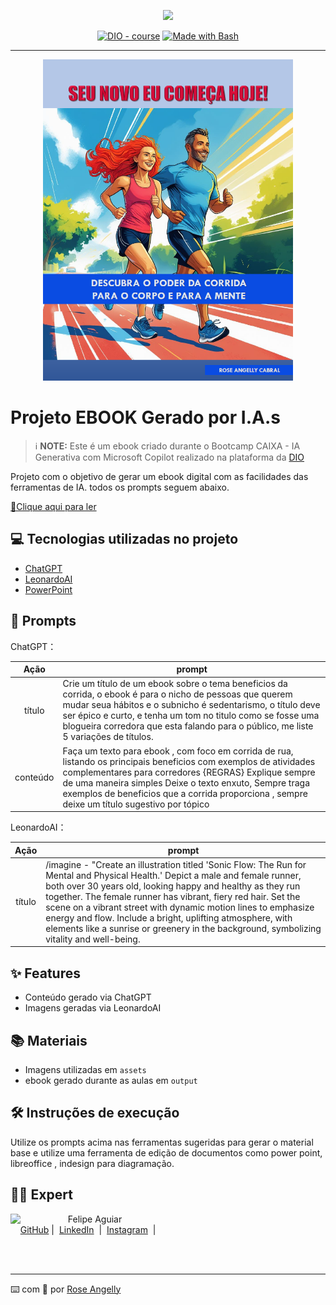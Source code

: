 <p align="center">
    <img width="100" src=".github/assets/banner.png">
</p>


<p align="center">
<a href="https://dio.me/"><img src="https://img.shields.io/badge/DIO-Course-28DA77?logo=youtube" alt="DIO - course"></a>
<a href="https://www.gnu.org/software/bash/" title="Go to Bash homepage"><img src="https://img.shields.io/badge/Prompt-Project-blue?logo=gnu-bash&amp;logoColor=white" alt="Made with Bash"></a></p>

-------


<p align="center">
<img 
    src="./assets/Capa.png"
    width="400"  
/>
</p>

# Projeto EBOOK Gerado por I.A.s


 > ℹ️ **NOTE:** Este é um ebook criado durante o Bootcamp CAIXA - IA Generativa com Microsoft Copilot realizado na plataforma da [DIO](https://dio.me)

Projeto com o objetivo de gerar um ebook digital com as facilidades das ferramentas de IA. todos os prompts
seguem abaixo.

<a href="https://github.com/roseangelly/Ebook_criado_com_auxilio_de_IA/blob/main/assets/Ebook_Seu%20novo%20eu%20come%C3%A7a%20hoje_DESCUBRA%20O%20PODER%20DA%20CORRIDA.pdf" title="View PDF now"> 📕Clique aqui para ler</a>

## 💻 Tecnologias utilizadas no projeto

- [ChatGPT](https://chat.openai.com/) 
- [LeonardoAI](https://leonardo.ai/)
- [PowerPoint](https://www.microsoft.com/en/microsoft-365/powerpoint)

## 🧠 Prompts


ChatGPT：

|   Ação   | prompt                                                                                                                                                                                                                                                                         |
| :------: | ------------------------------------------------------------------------------------------------------------------------------------------------------------------------------------------------------------------------------------------------------------------------------ |
|  título  | Crie um título de um ebook sobre o tema beneficios da corrida, o ebook é para o nicho de pessoas que querem mudar seua hábitos e o subnicho é sedentarismo, o título deve ser épico e curto, e tenha um tom no titulo como se fosse uma blogueira corredora que esta falando para o público, me liste 5 variações de títulos.                                                        |
| conteúdo | Faça um texto para ebook , com foco em corrida de rua, listando os principais beneficios com exemplos de atividades complementares para corredores {REGRAS} Explique sempre de uma maneira simples Deixe o texto enxuto, Sempre traga exemplos de beneficios que a corrida proporciona , sempre deixe um título sugestivo por tópico |


LeonardoAI：

|  Ação  | prompt                                                                                 |
| :----: | -------------------------------------------------------------------------------------- |
| título | /imagine - "Create an illustration titled 'Sonic Flow: The Run for Mental and Physical Health.' Depict a male and female runner, both over 30 years old, looking happy and healthy as they run together. The female runner has vibrant, fiery red hair. Set the scene on a vibrant street with dynamic motion lines to emphasize energy and flow. Include a bright, uplifting atmosphere, with elements like a sunrise or greenery in the background, symbolizing vitality and well-being. |

## ✨ Features

- Conteúdo gerado via ChatGPT
- Imagens geradas via LeonardoAI

## 📚 Materiais

- Imagens utilizadas em `assets`
- ebook gerado durante as aulas em `output`

## 🛠️ Instruções de execução

Utilize os prompts acima nas ferramentas sugeridas para gerar o material base e utilize uma ferramenta de edição de documentos como power point, libreoffice , indesign para diagramação.

## 👨‍💻 Expert

<p>
    <img 
      align=left 
      margin=10 
      width=80 
      src="https://avatars.githubusercontent.com/u/37452836?v=4"
    />
    <p>&nbsp&nbsp&nbspFelipe Aguiar<br>
    &nbsp&nbsp&nbsp
    <a href="https://github.com/roseangelly">
    GitHub</a>&nbsp;|&nbsp;
    <a href="linkedin.com/in/
rose-angelly-cabral-022059225">LinkedIn</a>
&nbsp;|&nbsp;
    <a href="https://www.instagram.com/rose.angelly/profilecard/?igsh=MXZ5bxOTIxeGIndw==/">
    Instagram</a>
&nbsp;|&nbsp;</p>
</p>
<br/><br/>
<p>

---

⌨️ com 💜 por [Rose Angelly](https://github.com/roseangelly)
